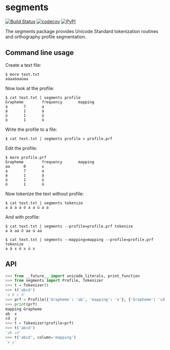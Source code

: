 segments
========

[![Build Status](https://travis-ci.org/bambooforest/segments.svg?branch=master)](https://travis-ci.org/bambooforest/segments)
[![codecov](https://codecov.io/gh/bambooforest/segments/branch/master/graph/badge.svg)](https://codecov.io/gh/bambooforest/segments)
[![PyPI](https://img.shields.io/pypi/v/segments.svg)](https://pypi.python.org/pypi/segments)

The segments package provides Unicode Standard tokenization routines and orthography profile segmentation.


Command line usage
------------------

Create a text file:
```
$ more text.txt
aäaaöaaüaa
```

Now look at the profile:
```
$ cat text.txt | segments profile
Grapheme        frequency       mapping
a       7       a
ä       1       ä
ü       1       ü
ö       1       ö
```

Write the profile to a file:
```
$ cat text.txt | segments profile > profile.prf
```

Edit the profile:

```
$ more profile.prf
Grapheme        frequency       mapping
aa      0       x
a       7       a
ä       1       ä
ü       1       ü
ö       1       ö
```

Now tokenize the text without profile:
```
$ cat text.txt | segments tokenize
a ä a a ö a a ü a a
```

And with profile:
```
$ cat text.txt | segments --profile=profile.prf tokenize
a ä aa ö aa ü aa

$ cat text.txt | segments --mapping=mapping --profile=profile.prf tokenize
a ä x ö x ü x
```


API
---

```python
>>> from __future__ import unicode_literals, print_function
>>> from segments import Profile, Tokenizer
>>> t = Tokenizer()
>>> t('abcd')
'a b c d'
>>> prf = Profile({'Grapheme': 'ab', 'mapping': 'x'}, {'Grapheme': 'cd', 'mapping': 'y'})
>>> print(prf)
mapping	Grapheme
ab	x
cd	y
>>> t = Tokenizer(profile=prf)
>>> t('abcd')
'ab cd'
>>> t('abcd', column='mapping')
'x y'
```
